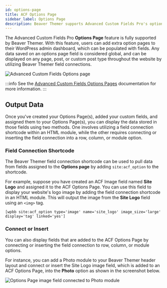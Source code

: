 ```yaml
---
id: options-page
title: ACF Options Page
sidebar_label: Options Page
description: Beaver Themer supports Advanced Custom Fields Pro's options page feature for adding custom fields and displaying their data on any page, post, or custom post type.
---
```


The Advanced Custom Fields Pro **Options Page** feature is fully supported by Beaver Themer. With this feature, users can add extra option pages to their WordPress admin dashboard, which can be populated with fields. Any data saved on an options page field is considered global, and can be displayed on any page, post, or custom post type throughout the website by utilizing Beaver Themer field connections.

![Advanced Custom Fields Options page](/img/beaver-themer/integrations--acf--options-page--1.jpg)

:::info
See the [Advanced Custom Fields Options Pages](https://www.advancedcustomfields.com/resources/options-page/) documentation for more information.
:::

## Output Data

Once you've created your Options Page(s), added your custom fields, and assigned them to your Options Page(s), you can display the data stored in those fields using two methods. One involves utilizing a field connection shortcode within an HTML module, while the other requires connecting or inserting the field connection into a row, column, or module option.

### Field Connection Shortcode

The Beaver Themer field connection shortcode can be used to pull data from fields assigned to the **Options page** by adding `site:acf_option` to the shortcode.

For example, suppose you have created an ACF Image field named **Site Logo** and assigned it to the ACF Options Page. You can use this field to display your website's logo image by adding the field connection shortcode in an HTML module. This will output the image from the **Site Logo** field using an `<img>` tag.

```markup
[wpbb site:acf_option type='image' name='site_logo' image_size='large' display='tag' linked='yes']
```

### Connect or Insert

You can also display fields that are added to the ACF Options Page by connecting or inserting the field connection to row, column, or module options.

For instance, you can add a Photo module to your Beaver Themer header layout and connect or insert the Site Logo image field, which is added to an ACF Options Page, into the **Photo** option as shown in the screenshot below.

![Options Page image field connected to Photo module](/img/beaver-themer/integrations--acf--options-page--2.jpg)
